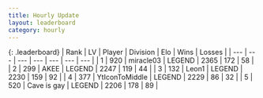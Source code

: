 ```yaml
---
title: Hourly Update
layout: leaderboard
category: hourly
---
```


{: .leaderboard}
| Rank | LV | Player | Division | Elo | Wins | Losses |
| --- | --- | --- | --- | --- | --- | --- |
| <span data-change="0">1</span> | 920 | <span title="ID: 416373">miracle03</span> | LEGEND | <span data-change="0">2365</span> | <span data-change="0">172</span> | <span data-change="0">58</span> |
| <span data-change="0">2</span> | 299 | <span title="ID: 455100">AKEE</span> | LEGEND | <span data-change="0">2247</span> | <span data-change="0">119</span> | <span data-change="0">44</span> |
| <span data-change="1">3</span> | 132 | <span title="ID: 538611">Leon1</span> | LEGEND | <span data-change="2">2230</span> | <span data-change="4">159</span> | <span data-change="1">92</span> |
| <span data-change="-1">4</span> | 377 | <span title="ID: 108623">YtIconToMiddle</span> | LEGEND | <span data-change="0">2229</span> | <span data-change="0">86</span> | <span data-change="0">32</span> |
| <span data-change="0">5</span> | 520 | <span title="ID: 382502">Cave is gay</span> | LEGEND | <span data-change="0">2206</span> | <span data-change="0">178</span> | <span data-change="0">89</span> |